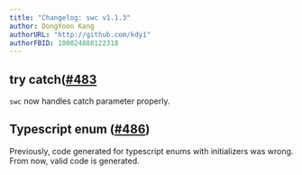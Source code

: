 ```yaml
---
title: "Changelog: swc v1.1.3"
author: DongYoon Kang
authorURL: "http://github.com/kdy1"
authorFBID: 100024888122318
---
```


## try catch([#483](https://github.com/swc-project/swc/issues/483)

`swc` now handles catch parameter properly.

## Typescript enum ([#486](https://github.com/swc-project/swc/issues/486))

Previously, code generated for typescript enums with initializers was wrong.
From now, valid code is generated.
